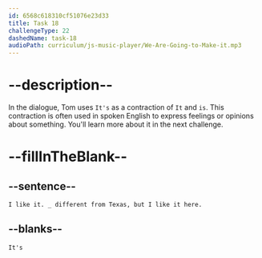 ```yaml
---
id: 6568c618310cf51076e23d33
title: Task 18
challengeType: 22
dashedName: task-18
audioPath: curriculum/js-music-player/We-Are-Going-to-Make-it.mp3
---
```


<!--
AUDIO REFERENCE:
Tom: I like it. It's different from Texas, but I like it here.
-->

# --description--

In the dialogue, Tom uses `It's` as a contraction of `It` and `is`. This contraction is often used in spoken English to express feelings or opinions about something. You'll learn more about it in the next challenge.

# --fillInTheBlank--

## --sentence--

`I like it. _ different from Texas, but I like it here.`

## --blanks--

`It's`
